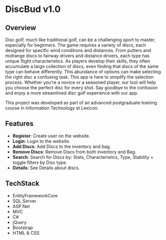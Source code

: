# DiscBud v1.0

## Overview
Disc golf, much like traditional golf, can be a challenging sport to master, especially for beginners. 
The game requires a variety of discs, each designed for specific wind conditions and distances. 
From putters and midrange discs to fairway drivers and distance drivers, each type has unique flight characteristics.
As players develop their skills, they often accumulate a large collection of discs, even finding that discs of the same type can behave differently. 
This abundance of options can make selecting the right disc a confusing task.
This app is here to simplify the selection process. Whether you're a novice or a seasoned player, our tool will help you choose the perfect disc for every shot. 
Say goodbye to the confusion and enjoy a more streamlined disc golf experience with our app.

This project was developed as part of an advanced postgraduate training course in Information Technology at Lexicon.

## Features

- **Register**: Create user on the website.
- **Login**: Login to the website.
- **Add Discs**: Add Discs to the inventory and bag.
- **Remove Discs**: Remove Discs from both inventory and Bag.
- **Search**: Search for Discs by: Stats, Characteristics, Type, Stability + toggle filters by Disc type.
- **Details**: See Details about discs.

## TechStack
- EntityFrameworkCore
- SQL Server
- ASP.Net
- MVC
- C#
- jQuery
- Bootstrap
- HTML & CSS


